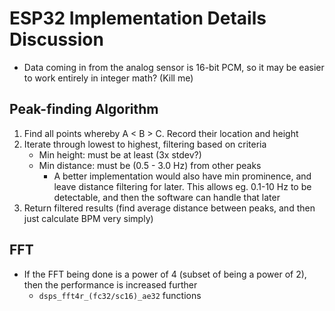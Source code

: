 # ESP32 Implementation Details Discussion

- Data coming in from the analog sensor is 16-bit PCM, so it may be easier to work entirely in integer math? (Kill me)

## Peak-finding Algorithm

1. Find all points whereby A < B > C. Record their location and height
2. Iterate through lowest to highest, filtering based on criteria
   - Min height: must be at least (3x stdev?)
   - Min distance: must be (0.5 - 3.0 Hz) from other peaks
     - A better implementation would also have min prominence, and leave distance filtering for later. This allows 
       eg. 0.1-10 Hz to be detectable, and then the software can handle that later
3. Return filtered results (find average distance between peaks, and then just calculate BPM very simply)

## FFT

- If the FFT being done is a power of 4 (subset of being a power of 2), then the performance is increased further
  - `dsps_fft4r_(fc32/sc16)_ae32` functions


